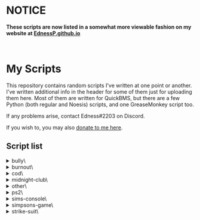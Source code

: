 # NOTICE
**These scripts are now listed in a somewhat more viewable fashion on my website at [EdnessP.github.io](https://EdnessP.github.io/tools)**

 <br>

# My Scripts
This repository contains random scripts I've written at one point or another.  I've written additional info in the header for some of them just for uploading them here.  Most of them are written for QuickBMS, but there are a few Python (both regular and Noesis) scripts, and one GreaseMonkey script too.

If any problems arise, contact Edness#2203 on Discord.

If you wish to, you may also [donate to me here](https://www.paypal.com/donate/?hosted_button_id=Z4LLFEUNXXRGJ).

## Script list
<details>
<summary>bully\</summary>

- BullyAE_encryption.py &mdash; Decrypt and encrypt **Bully: Anniversary Edition** .EFF, .MTL, .WDB, and .XML files.
- BullyAE_parse.py &mdash; Convert **Bully: Anniversary Edition** files' header info strings to usable lists and dictionaries.
- BullyAEjumptable.bms &mdash; **Bully: Anniversary Edition** developer savefile archive. (jumptable.bin)
- BullyHash &mdash; Hashing functions used by **Bully** for RSTM audio and string label lookup hashes. [Live version](https://ednessp.github.io/live/strings#Bully_(Canis_Canem_Edit)).
- BullyX360img.bms &mdash; Extract **Bully: Scholarship Edition** Wii and Xbox 360 .IMG files.
- fmt_BullyAE.py &mdash; **Bully: Anniversary Edition** Noesis plugin for textures and models.

</details>

<details>
<summary>burnout\</summary>

- BLegendsDS.bms &mdash; Decompress LZSS compressed files in **Burnout Legends** NDS.
- BurnoutCRASH_BIG.bms &mdash; **Burnout CRASH!** .BIG archives.
- BurnoutCRASH_CSVparse.py &mdash; Split **Burnout CRASH!** texture sheets using the .CSV files.
- bxv_palsplit.bms &mdash; Split and re-merge interleaved-grouped palettes from .BGV and .BTV files.
- fmt_Burnout3LRD.py &mdash; All-in-One Noesis plugin for the **Takedown**-era games (as well as **Black** and the PSP version of **NFS: Shift**).  Currently only supports textures.
- fmt_Burnout3LRD_changelog.txt &mdash; Update history for the Noesis plugin.
- fmt_BurnoutCRASH.py &mdash; **Burnout CRASH!** PS3, Xbox 360, iOS model and texture Noesis plugin.
- GtHash.py &mdash; Python reimplementation of GtHash string hashing. [Live version](https://ednessp.github.io/live/strings#Criterion_Games).
- GtID.py &mdash; Python reimplementation of GtID EA string compression and decompression. [Live version](https://ednessp.github.io/live/strings#Criterion_Games).
- tex_Burnout1.py &mdash; **Burnout** PS2 and Xbox Noesis texture plugin.
- tex_Burnout2.py &mdash; **Burnout 2: Point of Impact** PS2 and Xbox Noesis texture plugin.
- txdscanner.bms &mdash; Extracts .TXDs from containers.  Only really needed for fonts stored in the executable.

</details>

<details>
<summary>cod\</summary>

- codfh_hash.py &mdash; **Call of Duty: Finest Hour** PS2 & Xbox filename hashing function reimplementation. [Live version](https://ednessp.github.io/live/strings#Call_of_Duty).
- codfh_pak_filenames.py &mdash; **Call of Duty: Finest Hour** PS2 & Xbox .PAK extractor with filename support.
- codfhpak.bms &mdash; **Call of Duty: Finest Hour** PS2 & Xbox .PAK files.

</details>

<details>
<summary>midnight-club\</summary>

- MclHash.py &mdash; **Midnight Club 2** & **Midnight Club 3: DUB Edition** audio and string hash lookup reimplementations. [Live version](https://ednessp.github.io/live/strings#Midnight_Club).
- mclub_strtbl.py &mdash; **Midnight Club 2** & **Midnight Club 3: DUB Edition** (and other earlier Angel Studios/Rockstar: San Diego) .STRTBL string table exporter and rebuilder

</details>

<details>
<summary>other\</summary>

### GAME ARCHIVES

- activisionRPF.bms &mdash; **Activision Anthology** .RPF archives.
- atariGLM.bms &mdash; **Atari Anthology** .GLM archives.
- atetdbidkPAK.bms &mdash; **Adventure Time: Explore the Dungeon Because I Don't Know!** .PAK files.
- BombermanActZero.bms &mdash; **Bomberman Act:Zero** .DAT files.
- cstrikeRDA.bms &mdash; **Castle Strike** .RDA archives.
- driversf-chnk.bms &mdash; **Driver: San Francisco** CHNK archives (.DNGC, .FCHUNK, .SP).
- jak1-2vagwad.bms &mdash; **Jak and Daxter: The Precursor Legacy** & **Jak II: Renegade** VAGWAD files.
- mst-freaky_flyers.bms &mdash; **Freaky Flyers** .MST files.  (Has 24 byte name fields and LZO1X compression)
- mst-saints_row_uc.bms &mdash; **Saints Row Undercover** .MST files.  (Has hashed filenames)
- mst-scooby_doo_www&#x200b;.bms &mdash; **Scooby-Doo! Who's Watching Who?** .MST files.  (Has 16 byte name fields)
- ready2rumbleRAT.bms &mdash; **Ready 2 Rumble Boxing** (1) and **Round 2** .RAT files.
- txbp-tm2.bms &mdash; **Yakuza 1** & **2** PS2 TXBP texture container to TM2 converter.

### GAME TEXTURES / MODELS

- fmt_BigRigsOTRR.py &mdash; **Big Rigs: Over the Road Racing** PC .SCO Noesis model plugin.
- tex_BombermanActZero.py &mdash; **Bomberman Act:Zero** XPR2 textures extracted with the QuickBMS script.
- tex_FreakyFlyers.py &mdash; **Freaky Flyers** PS2 .PTX and Xbox .XTX Noesis texture plugin.
- tex_HuneX_MF_PS2.py &mdash; PS2 Texture extraction for **HuneX** developed games.
- tex_SpongebobSurfnSkate.py &mdash; **SpongeBob's Surf & Skate Roadtrip** .XEN textures. May work on other Blitz Games archives too.
- tex_Yakuza.py &mdash; **Yakuza** TXBP Noesis texture exporter plugin.

### MISCELLANEOUS

- 4bpp8bpp.bms &mdash; Convert 4-bit PS2 textures in a TM2 container to 8-bit.
- DVO3parser.bms &mdash; Prints **Driver: San Francisco** Wii .VO3 values.
- LingoTildeStr.py &mdash; SIA Tilde's Latvian **Lingo** string compression. [Live version](https://ednessp.github.io/live/strings#Lingo_(Tildes_Birojs)).
- LingoTildeWordList.txt &mdash; SIA Tilde's Latvian **Lingo** word list.
- multigim-split.bms &mdash; Split multiple GIM textures glued together, used in **Exit** PSP and possibly others.
- ms_timestamp.py &mdash; Python reimplementation of *xbexexmzpe.bms* written by jason098.
- PICparse.py &mdash; Python parser for Blu-ray **Permanent Information & Control** (PIC) binaries. [Live version](https://ednessp.github.io/live/redump#Permanent_Information_&_Control).
- sch-imus-strip.bms &mdash; Removes all but **BANK** and **PFSM** sections from PS2 .SCH files for vgmstream compatibility.
- tm2scanner.bms &mdash; Searches for and extracts .TM2 files in a container.
- twitchPopoutChroma &mdash; **twitch.tv** popout chat window effects for chroma keying.
- xbexexmzpe.bms &mdash; Windows, Xbox, Xbox 360 executable timestamps.

</details>

<details>
<summary>ps2\</summary>

- fmt_PS2memcard.py &mdash; **PlayStation 2** Memory Card save icon Noesis importer/exporter plugin. This script has been published incomplete as-is currently, see the comments in the header for more information.

</details>

<details>
<summary>sims-console\</summary>

- todo

</details>

<details>
<summary>simpsons-game\</summary>

- TheSimpsonsGame_NewGen_LH2.py &mdash; **The Simpsons Game** (PS3, X360) .LH2 (2HCL) string file exporter and rebuilder.
- tex_TheSimpsonsGame_X360_itxd.py &mdash; **The Simpsons Game** Xbox 360 .ITXD Noesis texture plugin.
- tsg_hash.py &mdash; **The Simpsons Game** (PS3, X360) string label lookup hashing. [Live version](https://ednessp.github.io/live/strings#The_Simpsons_Game).

</details>

<details>
<summary>strike-suit\</summary>

- SSZI_LNG.py &mdash; **Strike Suit Zero** / **Strike Suit Infinity** .LNG string file exporter and rebuilder.
- SSZI_decomp.bms &mdash; **Strike Suit Zero** / **Strike Suit Infinity** LPMC/XEMC decompressor.

</details>
